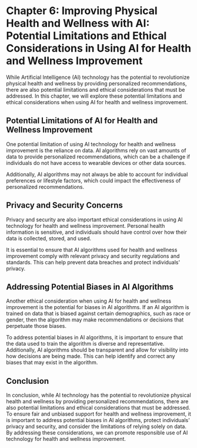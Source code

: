 Chapter 6: Improving Physical Health and Wellness with AI: Potential Limitations and Ethical Considerations in Using AI for Health and Wellness Improvement
===========================================================================================================================================================

While Artificial Intelligence (AI) technology has the potential to revolutionize physical health and wellness by providing personalized recommendations, there are also potential limitations and ethical considerations that must be addressed. In this chapter, we will explore these potential limitations and ethical considerations when using AI for health and wellness improvement.

Potential Limitations of AI for Health and Wellness Improvement
---------------------------------------------------------------

One potential limitation of using AI technology for health and wellness improvement is the reliance on data. AI algorithms rely on vast amounts of data to provide personalized recommendations, which can be a challenge if individuals do not have access to wearable devices or other data sources.

Additionally, AI algorithms may not always be able to account for individual preferences or lifestyle factors, which could impact the effectiveness of personalized recommendations.

Privacy and Security Concerns
-----------------------------

Privacy and security are also important ethical considerations in using AI technology for health and wellness improvement. Personal health information is sensitive, and individuals should have control over how their data is collected, stored, and used.

It is essential to ensure that AI algorithms used for health and wellness improvement comply with relevant privacy and security regulations and standards. This can help prevent data breaches and protect individuals' privacy.

Addressing Potential Biases in AI Algorithms
--------------------------------------------

Another ethical consideration when using AI for health and wellness improvement is the potential for biases in AI algorithms. If an AI algorithm is trained on data that is biased against certain demographics, such as race or gender, then the algorithm may make recommendations or decisions that perpetuate those biases.

To address potential biases in AI algorithms, it is important to ensure that the data used to train the algorithm is diverse and representative. Additionally, AI algorithms should be transparent and allow for visibility into how decisions are being made. This can help identify and correct any biases that may exist in the algorithm.

Conclusion
----------

In conclusion, while AI technology has the potential to revolutionize physical health and wellness by providing personalized recommendations, there are also potential limitations and ethical considerations that must be addressed. To ensure fair and unbiased support for health and wellness improvement, it is important to address potential biases in AI algorithms, protect individuals' privacy and security, and consider the limitations of relying solely on data. By addressing these considerations, we can promote responsible use of AI technology for health and wellness improvement.
